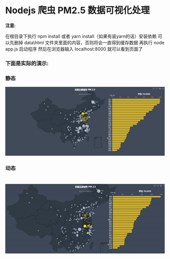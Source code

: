 # Nodejs 爬虫 PM2.5 数据可视化处理


**注意:**

在根目录下执行 npm install 或者 yarn install（如果有装yarn的话）安装依赖
可以先删掉 data\\html 文件夹里面的内容，否则将会一直得到缓存数据
再执行 node app.js 启动程序
然后在浏览器输入 localhost:8000 就可以看到页面了


### 下面是实际的演示:  

### 静态
![](pm25.png)

### 动态
![](pm25.gif)
=======
